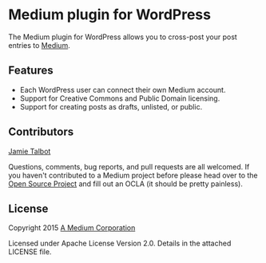 # Medium plugin for WordPress

The Medium plugin for WordPress allows you to cross-post your post entries to [Medium](https://medium.com).

Features
--------

* Each WordPress user can connect their own Medium account.
* Support for Creative Commons and Public Domain licensing.
* Support for creating posts as drafts, unlisted, or public.

Contributors
------------

[Jamie Talbot](https://github.com/majelbstoat)

Questions, comments, bug reports, and pull requests are all welcomed. If you haven't contributed to a Medium project before please head over to the [Open Source Project](https://github.com/Medium/opensource#note-to-external-contributors) and fill out an OCLA (it should be pretty painless).

License
-------

Copyright 2015 [A Medium Corporation](https://medium.com)

Licensed under Apache License Version 2.0.  Details in the attached LICENSE file.
